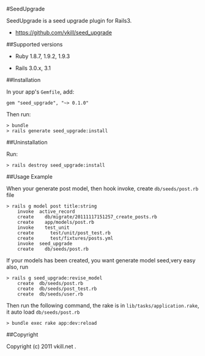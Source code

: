 #SeedUpgrade

SeedUpgrade is a seed upgrade plugin for Rails3.

* https://github.com/vkill/seed_upgrade

##Supported versions

* Ruby 1.8.7, 1.9.2, 1.9.3

* Rails 3.0.x, 3.1


##Installation

In your app's `Gemfile`, add:

    gem "seed_upgrade", "~> 0.1.0"

Then run:

    > bundle
    > rails generate seed_upgrade:install


##Uninstallation

Run:

    > rails destroy seed_upgrade:install


##Usage Example

When your generate post model, then hook invoke, create `db/seeds/post.rb` file

    > rails g model post title:string
        invoke  active_record
        create    db/migrate/20111117151257_create_posts.rb
        create    app/models/post.rb
        invoke    test_unit
        create      test/unit/post_test.rb
        create      test/fixtures/posts.yml
        invoke  seed_upgrade
        create    db/seeds/post.rb

If your models has been created, you want generate model seed,very easy also, run

    > rails g seed_upgrade:revise_model
        create  db/seeds/post.rb
        create  db/seeds/post_test.rb
        create  db/seeds/user.rb

Then run the following command, the rake is in `lib/tasks/application.rake`, it auto load `db/seeds/post.rb`

    > bundle exec rake app:dev:reload


##Copyright

Copyright (c) 2011 vkill.net .

